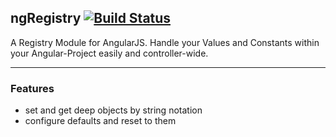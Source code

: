 ## ngRegistry [![Build Status](https://travis-ci.org/johannestroeger/angular-registry.png?branch=master)](https://travis-ci.org/johannestroeger/angular-registry)
A Registry Module for AngularJS. Handle your Values and Constants within your Angular-Project easily and controller-wide.
***

### Features
* set and get deep objects by string notation
* configure defaults and reset to them
